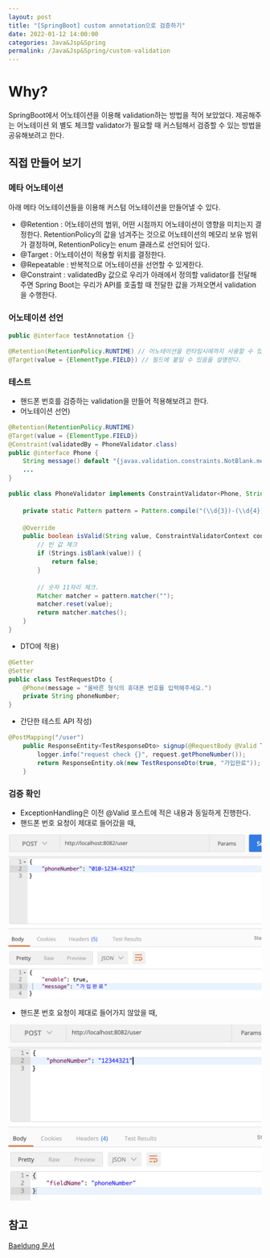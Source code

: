 ```yaml
---
layout: post
title: "[SpringBoot] custom annotation으로 검증하기"
date: 2022-01-12 14:00:00
categories: Java&Jsp&Spring
permalink: /Java&Jsp&Spring/custom-validation
---
```




# Why?

SpringBoot에서 어노테이션을 이용해 validation하는 방법을 적어 보았었다.  제공해주는 어노테이션 외 별도 체크할 validator가 필요할 때 커스텀해서 검증할 수 있는 방법을 공유해보려고 한다.



## 직접 만들어 보기

### 메타 어노테이션

아래 메타 어노테이션들을 이용해 커스텀 어노테이션을 만들어낼 수 있다.

- @Retention : 어노테이션의 범위, 어떤 시점까지 어노테이션이 영향을 미치는지 결정한다. RetentionPolicy의 값을 넘겨주는 것으로 어노테이션의 메모리 보유 범위가 결정하며, RetentionPolicy는 enum 클래스로 선언되어 있다.
- @Target : 어노테이션이 적용할 위치를 결정한다.
- @Repeatable : 반복적으로 어노테이션을 선언할 수 있게한다.
- @Constraint : validatedBy 값으로 우리가 아래에서 정의할 validator를 전달해주면 Spring Boot는 우리가 API를 호출할 때 전달한 값을 가져오면서 validation을 수행한다.



### 어노테이션 선언

```java
public @interface testAnnotation {}
```

```java
@Retention(RetentionPolicy.RUNTIME) // 어노테이션을 런타임시에까지 사용할 수 있다. JVM이 자바 바이트코드가 담긴 class 파일에서 런타임환경을 구성하고 런타임을 종료할 때까지 메모리는 살아있다.
@Target(value = {ElementType.FIELD}) // 필드에 붙일 수 있음을 설명한다.
```



### 테스트

- 핸드폰 번호를 검증하는 validation을 만들어 적용해보려고 한다.
- 어노테이션 선언)

```java
@Retention(RetentionPolicy.RUNTIME)
@Target(value = {ElementType.FIELD})
@Constraint(validatedBy = PhoneValidator.class)
public @interface Phone {
    String message() default "{javax.validation.constraints.NotBlank.message}";
    ...
}
```

```java
public class PhoneValidator implements ConstraintValidator<Phone, String> {

    private static Pattern pattern = Pattern.compile("(\\d{3})-(\\d{4})-(\\d{4})");

    @Override
    public boolean isValid(String value, ConstraintValidatorContext context) {
        // 빈 값 체크
        if (Strings.isBlank(value)) {
            return false;
        }

        // 숫자 11자리 체크.
        Matcher matcher = pattern.matcher("");
        matcher.reset(value);
        return matcher.matches();
    }
}
```

- DTO에 적용)

```java
@Getter
@Setter
public class TestRequestDto {
    @Phone(message = "올바른 형식의 휴대폰 번호를 입력해주세요.")
    private String phoneNumber;
}
```

- 간단한 테스트 API 작성)

```java
@PostMapping("/user")
    public ResponseEntity<TestResponseDto> signup(@RequestBody @Valid TestRequestDto request) {
        logger.info("request check {}", request.getPhoneNumber());
        return ResponseEntity.ok(new TestResponseDto(true, "가입완료"));
    }
```



### 검증 확인

- ExceptionHandling은 이전 @Valid 포스트에 적은 내용과 동일하게 진행한다.
- 핸드폰 번호 요청이 제대로 들어갔을 때,

<img src = "/img/220113_s1.png" class="left-image"/>

- 핸드폰 번호 요청이 제대로 들어가지 않았을 때,

<img src = "/img/220113_f1.png" class="left-image"/>



## 참고

[Baeldung 문서](https://www.baeldung.com/spring-mvc-custom-validator)